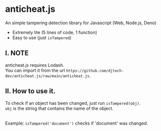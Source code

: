 # anticheat.js
An simple tampering detection library for Javascript (Web, Node.js, Deno)

- Extremely lite (5 lines of code, 1 function)
- Easy to use (just `isTampered`)

## I. NOTE

anticheat.js requires Lodash. <br>
You can import it from the url `https://github.com/djtech-dev/anticheat.js/raw/main/anticheat.js`.

## II. How to use it.

To check if an object has been changed, just run `isTampered(obj)`. <br>
`obj` is the string that contains the name of the object. <br><br>

Example: `isTampered('document')` checks if 'document' was changed.
